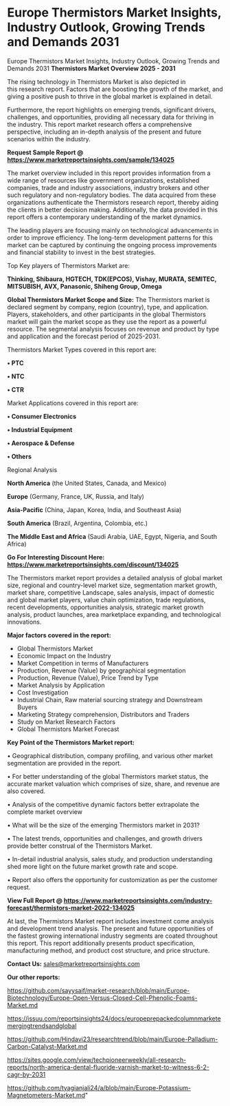 # Europe Thermistors Market Insights, Industry Outlook, Growing Trends and Demands 2031
Europe Thermistors Market Insights, Industry Outlook, Growing Trends and Demands 2031
<Strong> Thermistors Market Overview 2025 - 2031</strong>

The rising technology in Thermistors Market is also depicted in this research report. Factors that are boosting the growth of the market, and giving a positive push to thrive in the global market is explained in detail.

Furthermore, the report highlights on emerging trends, significant drivers, challenges, and opportunities, providing all necessary data for thriving in the industry. This report market research offers a comprehensive perspective, including an in-depth analysis of the present and future scenarios within the industry.

<strong>Request Sample Report @ <a href=https://www.marketreportsinsights.com/sample/134025>https://www.marketreportsinsights.com/sample/134025</a></strong>

The market overview included in this report provides information from a wide range of resources like government organizations, established companies, trade and industry associations, industry brokers and other such regulatory and non-regulatory bodies. The data acquired from these organizations authenticate the Thermistors research report, thereby aiding the clients in better decision making. Additionally, the data provided in this report offers a contemporary understanding of the market dynamics.

The leading players are focusing mainly on technological advancements in order to improve efficiency. The long-term development patterns for this market can be captured by continuing the ongoing process improvements and financial stability to invest in the best strategies.

Top Key players of Thermistors Market are:

<strong>Thinking, Shibaura, HGTECH, TDK(EPCOS), Vishay, MURATA, SEMITEC, MITSUBISH, AVX, Panasonic, Shiheng Group, Omega</strong>

<strong><b>Global Thermistors Market Scope and Size:</b></strong>
The Thermistors market is declared segment by company, region (country), type, and application. Players, stakeholders, and other participants in the global Thermistors market will gain the market scope as they use the report as a powerful resource. The segmental analysis focuses on revenue and product by type and application and the forecast period of 2025-2031.

Thermistors Market Types covered in this report are:

<strong>• PTC

• NTC

• CTR</strong>

Market Applications covered in this report are:

<strong>• Consumer Electronics

• Industrial Equipment

• Aerospace & Defense

• Others</strong> 

Regional Analysis

<strong>North America</strong> (the United States, Canada, and Mexico)

<strong>Europe</strong> (Germany, France, UK, Russia, and Italy)

<strong>Asia-Pacific</strong> (China, Japan, Korea, India, and Southeast Asia)

<strong>South America</strong> (Brazil, Argentina, Colombia, etc.)

<strong>The Middle East and Africa</strong> (Saudi Arabia, UAE, Egypt, Nigeria, and South Africa)

<strong>Go For Interesting Discount Here: <a href=https://www.marketreportsinsights.com/discount/134025>https://www.marketreportsinsights.com/discount/134025</a></strong>

The Thermistors market report provides a detailed analysis of global market size, regional and country-level market size, segmentation market growth, market share, competitive Landscape, sales analysis, impact of domestic and global market players, value chain optimization, trade regulations, recent developments, opportunities analysis, strategic market growth analysis, product launches, area marketplace expanding, and technological innovations.

<strong><b>Major factors covered in the report:</b></strong>
<ul>
  <li>Global Thermistors Market </li>
  <li>Economic Impact on the Industry</li>
  <li>Market Competition in terms of Manufacturers</li>
  <li>Production, Revenue (Value) by geographical segmentation</li>
  <li>Production, Revenue (Value), Price Trend by Type</li>
  <li>Market Analysis by Application</li>
  <li>Cost Investigation</li>
  <li>Industrial Chain, Raw material sourcing strategy and Downstream Buyers</li>
  <li>Marketing Strategy comprehension, Distributors and Traders</li>
  <li>Study on Market Research Factors</li>
  <li>Global Thermistors Market Forecast</li>
</ul>

<strong><b>Key Point of the Thermistors Market report:</b></strong>

• Geographical distribution, company profiling, and various other market segmentation are provided in the report.

• For better understanding of the global Thermistors market status, the accurate market valuation which comprises of size, share, and revenue are also covered.

• Analysis of the competitive dynamic factors better extrapolate the complete market overview

• What will be the size of the emerging Thermistors market in 2031?

• The latest trends, opportunities and challenges, and growth drivers provide better construal of the Thermistors Market.

• In-detail industrial analysis, sales study, and production understanding shed more light on the future market growth rate and scope.

• Report also offers the opportunity for customization as per the customer request.

<strong><b>View Full Report @ <a href=https://www.marketreportsinsights.com/industry-forecast/thermistors-market-2022-134025>https://www.marketreportsinsights.com/industry-forecast/thermistors-market-2022-134025</a></b></strong>


At last, the Thermistors Market report includes investment come analysis and development trend analysis. The present and future opportunities of the fastest growing international industry segments are coated throughout this report. This report additionally presents product specification, manufacturing method, and product cost structure, and price structure.

<strong>Contact Us:</strong>
sales@marketreportsinsights.com

<strong>Our other reports:</strong>

<a href=https://github.com/sayysaif/market-research/blob/main/Europe-Biotechnology/Europe-Open-Versus-Closed-Cell-Phenolic-Foams-Market.md>https://github.com/sayysaif/market-research/blob/main/Europe-Biotechnology/Europe-Open-Versus-Closed-Cell-Phenolic-Foams-Market.md</a>

<a href=https://issuu.com/reportsinsights24/docs/europeprepackedcolumnmarketemergingtrendsandglobal>https://issuu.com/reportsinsights24/docs/europeprepackedcolumnmarketemergingtrendsandglobal</a>

<a href=https://github.com/Hindavi23/researchtrend/blob/main/Europe-Palladium-Carbon-Catalyst-Market.md>https://github.com/Hindavi23/researchtrend/blob/main/Europe-Palladium-Carbon-Catalyst-Market.md</a>

<a href=https://sites.google.com/view/techpioneerweekly/all-research-reports/north-america-dental-fluoride-varnish-market-to-witness-6-2-cagr-by-2031>https://sites.google.com/view/techpioneerweekly/all-research-reports/north-america-dental-fluoride-varnish-market-to-witness-6-2-cagr-by-2031</a>

<a href=https://github.com/tyagianjali24/a/blob/main/Europe-Potassium-Magnetometers-Market.md>https://github.com/tyagianjali24/a/blob/main/Europe-Potassium-Magnetometers-Market.md</a>"
